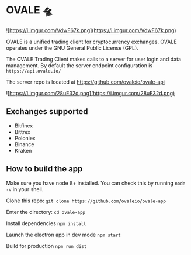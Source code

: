 # OVALE 🛸

![https://i.imgur.com/VdwF67k.png](https://i.imgur.com/VdwF67k.png)

OVALE is a unified trading client for cryptocurrency exchanges.
OVALE operates under the GNU General Public License (GPL).

The OVALE Trading Client makes calls to a server for user login and data management.
By default the server endpoint configuration is `https://api.ovale.io/`

The server repo is located at https://github.com/ovaleio/ovale-api

![https://i.imgur.com/28uE32d.png](https://i.imgur.com/28uE32d.png)

## Exchanges supported

- Bitfinex
- Bittrex
- Poloniex
- Binance
- Kraken

## How to build the app

Make sure you have node 8+ installed. You can check this by running `node -v` in your shell.

Clone this repo:
`git clone https://github.com/ovaleio/ovale-app`

Enter the directory:
`cd ovale-app`

Install dependencies
`npm install`

Launch the electron app in dev mode
`npm start`

Build for production
`npm run dist`
